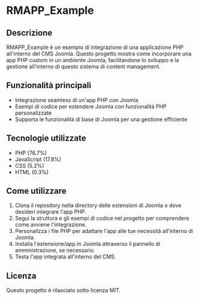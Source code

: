 # RMAPP_Example

## Descrizione

RMAPP_Example è un esempio di integrazione di una applicazione PHP all'interno del CMS Joomla. Questo progetto mostra come incorporare una app PHP custom in un ambiente Joomla, facilitandone lo sviluppo e la gestione all'interno di questo sistema di content management.

## Funzionalità principali

- Integrazione seamless di un'app PHP con Joomla
- Esempi di codice per estendere Joomla con funzionalità PHP personalizzate
- Supporta le funzionalità di base di Joomla per una gestione efficiente

## Tecnologie utilizzate

- PHP (76.7%)
- JavaScript (17.8%)
- CSS (5.2%)
- HTML (0.3%)

## Come utilizzare

1. Clona il repository nella directory delle estensioni di Joomla o dove desideri integrare l'app PHP.
2. Segui la struttura e gli esempi di codice nel progetto per comprendere come avviene l'integrazione.
3. Personalizza i file PHP per adattare l'app alle tue necessità all'interno di Joomla.
4. Installa l'estensione/app in Joomla attraverso il pannello di amministrazione, se necessario.
5. Testa l'app integrata all'interno del CMS.

## Licenza

Questo progetto è rilasciato sotto licenza MIT.
